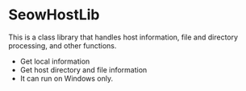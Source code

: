 # SeowHostLib

This is a class library that handles host information, file and directory processing, and other functions.

 - Get local information
 - Get host directory and file information
 - It can run on Windows only.
